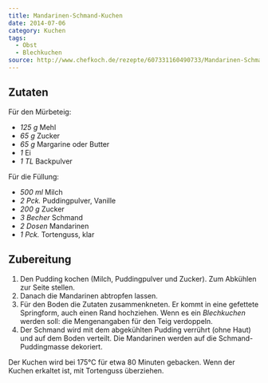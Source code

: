 ```yaml
---
title: Mandarinen-Schmand-Kuchen
date: 2014-07-06
category: Kuchen
tags: 
  - Obst
  - Blechkuchen
source: http://www.chefkoch.de/rezepte/607331160490733/Mandarinen-Schmand-Kuchen.html
---
```

## Zutaten

Für den Mürbeteig:

- *125 g* Mehl
- *65 g* Zucker
- *65 g* Margarine oder Butter
- *1* Ei
- *1 TL* Backpulver

Für die Füllung:

- *500 ml* Milch
- *2 Pck.* Puddingpulver, Vanille
- *200 g* Zucker
- *3 Becher* Schmand
- *2 Dosen* Mandarinen
- *1 Pck.* Tortenguss, klar

## Zubereitung
1. Den Pudding kochen (Milch, Puddingpulver und Zucker). Zum Abkühlen zur Seite stellen.
2. Danach die Mandarinen abtropfen lassen.
3. Für den Boden die Zutaten zusammenkneten. Er kommt in eine gefettete Springform, auch einen Rand hochziehen.
Wenn es ein *Blechkuchen* werden soll: die Mengenangaben für den Teig verdoppeln.
4. Der Schmand wird mit dem abgekühlten Pudding verrührt (ohne Haut) und auf dem Boden verteilt. Die Mandarinen werden auf die Schmand-Puddingmasse dekoriert.

Der Kuchen wird bei 175°C für etwa 80 Minuten gebacken.
Wenn der Kuchen erkaltet ist, mit Tortenguss überziehen.